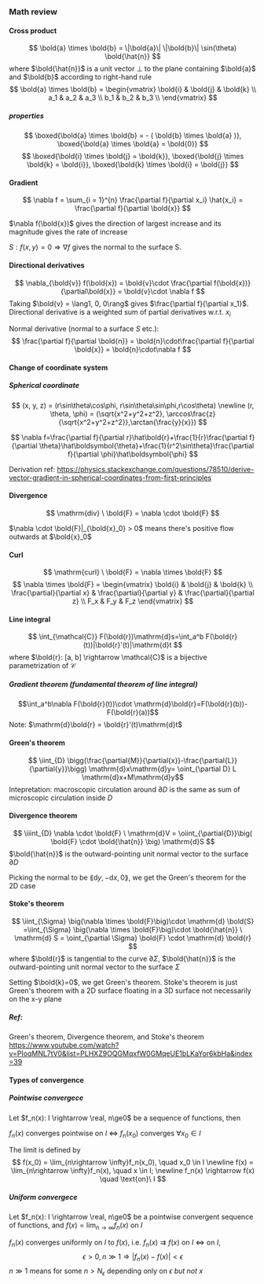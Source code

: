 ### Math review


#### Cross product
$$ \bold{a} \times \bold{b} = \|\bold{a}\| \|\bold{b}\| \sin(\theta) \bold{\hat{n}} $$
where $\bold{\hat{n}}$ is a unit vector $\bot$ to the plane containing $\bold{a}$ and $\bold{b}$ according to right-hand rule
$$ \bold{a} \times \bold{b} = \begin{vmatrix}
\bold{i} & \bold{j} & \bold{k} \\
a_1 & a_2 & a_3 \\
b_1 & b_2 & b_3 \\
\end{vmatrix} $$


##### properties
$$ \boxed{\bold{a} \times \bold{b} = - ( \bold{b} \times \bold{a} )}, \boxed{\bold{a} \times \bold{a} = \bold{0}} $$
$$ \boxed{\bold{i} \times \bold{j} = \bold{k}}, \boxed{\bold{j} \times \bold{k} = \bold{i}}, \boxed{\bold{k} \times \bold{i} = \bold{j}} $$

#### Gradient
$$
\nabla f = \sum_{i = 1}^{n} \frac{\partial f}{\partial x_i} \hat{x_i} = \frac{\partial f}{\partial \bold{x}}
$$

$\nabla f(\bold{x})$ gives the direction of largest increase and its magnitude gives the rate of increase

$S: f(x, y) = 0 \Rightarrow \nabla f$ gives the normal to the surface S. 

#### Directional derivatives
$$ \nabla_{\bold{v}} f(\bold{x}) = \bold{v}\cdot \frac{\partial f(\bold{x})}{\partial\bold{x}} = \bold{v}\cdot \nabla f
$$
Taking $\bold{v} = \lang1, 0, 0\rang$ gives $\frac{\partial f}{\partial x_1}$. Directional derivative is a weighted sum of partial derivatives w.r.t. $x_i$

Normal derivative (normal to a surface $S$ etc.):
$$ \frac{\partial f}{\partial \bold{n}} = \bold{n}\cdot\frac{\partial f}{\partial \bold{x}} = \bold{n}\cdot\nabla f
$$

#### Change of coordinate system

##### Spherical coordinate
$$
(x, y, z) = (r\sin\theta\cos\phi, r\sin\theta\sin\phi,r\cos\theta) \newline
(r, \theta, \phi) = (\sqrt{x^2+y^2+z^2}, \arccos\frac{z}{\sqrt{x^2+y^2+z^2}},\arctan{\frac{y}{x}})
$$

$$
\nabla f=\frac{\partial f}{\partial r}\hat\bold{r}+\frac{1}{r}\frac{\partial f}{\partial \theta}\hat\boldsymbol{\theta}+\frac{1}{r^2\sin\theta}\frac{\partial f}{\partial \phi}\hat\boldsymbol{\phi}
$$

Derivation ref: https://physics.stackexchange.com/questions/78510/derive-vector-gradient-in-spherical-coordinates-from-first-principles

#### Divergence
$$ \mathrm{div} \ \bold{F} = \nabla \cdot \bold{F} $$

$\nabla \cdot \bold{F}|_{\bold{x}_0} > 0$ means there's positive flow outwards at $\bold{x}_0$

#### Curl
$$ \mathrm{curl} \ \bold{F} = \nabla \times \bold{F} $$
$$ \nabla \times \bold{F} =
\begin{vmatrix}
\bold{i} & \bold{j} & \bold{k} \\
\frac{\partial}{\partial x} & \frac{\partial}{\partial y} & \frac{\partial}{\partial z} \\
F_x & F_y & F_z
\end{vmatrix}
$$

#### Line integral
$$ \int_{\mathcal{C}} F(\bold{r})\mathrm{d}s=\int_a^b F(\bold{r}(t))|\bold{r}'(t)|\mathrm{d}t $$
where $\bold{r}: [a, b] \rightarrow \mathcal{C}$ is a bijective parametrization of $\mathcal{C}$
##### Gradient theorem (fundamental theorem of line integral)
$$\int_a^b\nabla F(\bold{r}(t))\cdot \mathrm{d}\bold{r}=F(\bold{r}(b))-F(\bold{r}(a))$$
Note: $\mathrm{d}\bold{r} = \bold{r}'(t)\mathrm{d}t$

#### Green's theorem
$$ \iint_{D} \bigg(\frac{\partial{M}}{\partial{x}}-\frac{\partial{L}}{\partial{y}}\bigg) \mathrm{d}x\mathrm{d}y= \oint_{\partial D} L \mathrm{d}x+M\mathrm{d}y$$
Intepretation: macroscopic circulation around $\partial D$ is the same as sum of microscopic circulation inside $D$ 


#### Divergence theorem
$$ \iiint_{D} \nabla \cdot \bold{F} \ \mathrm{d}V = \oiint_{\partial{D}}\big( \bold{F} \cdot \bold{\hat{n}} \big) \mathrm{d}S $$
$\bold{\hat{n}}$ is the outward-pointing unit normal vector to the surface $\partial{D}$

Picking the normal to be $\lang \mathrm{d}y, -\mathrm{d}x, 0\rang$, we get the Green's theorem for the 2D case

#### Stoke's theorem

$$ \iint_{\Sigma} \big(\nabla \times \bold{F}\big)\cdot \mathrm{d} \bold{S} =\iint_{\Sigma} \big(\nabla \times \bold{F}\big)\cdot \bold{\hat{n}} \ \mathrm{d} S = \oint_{\partial \Sigma} \bold{F} \cdot \mathrm{d} \bold{r} $$
where $\bold{r}$ is tangential to the curve $\partial \Sigma$, $\bold{\hat{n}}$ is the outward-pointing unit normal vector to the surface $\Sigma$ 

Setting $\bold{k}=0$, we get Green's theorem. Stoke's theorem is just Green's theorem with a 2D surface floating in a 3D surface not necessarily on the x-y plane

##### Ref:
Green's theorem, Divergence theorem, and Stoke's theorem
https://www.youtube.com/watch?v=PIoqMNL7tV0&list=PLHXZ9OQGMqxfW0GMqeUE1bLKaYor6kbHa&index=39


#### Types of convergence
##### Pointwise convergece
Let $f_n(x): I \rightarrow \real, n\ge0$ be a sequence of functions, then

$f_n(x)$ converges pointwise on $I$ $\Leftrightarrow$ $f_n(x_0)$ converges $\forall x_0 \in I$

The limit is defined by
$$
f(x_0) = \lim_{n\rightarrow \infty}f_n(x_0), \quad x_0 \in I \newline
f(x) = \lim_{n\rightarrow \infty}f_n(x), \quad x \in I; \newline
f_n(x) \rightarrow f(x) \quad \text{on}\  I
$$

##### Uniform convergece
Let $f_n(x): I \rightarrow \real, n\ge0$ be a pointwise convergent sequence of functions, and $f(x) = \lim_{n\rightarrow\infty}f_n(x)$ on $I$

$f_n(x)$ converges uniformly on $I$ to $f(x)$, i.e. $f_n(x) \rightrightarrows f(x)$ on $I$ $\Leftrightarrow$ on $I$,
$$
\epsilon > 0, n \gg 1 \Rightarrow |f_n(x)-f(x)| < \epsilon
$$
$n \gg 1$ means for some $n > N_\epsilon$ depending only on $\epsilon$ *but not $x$*
